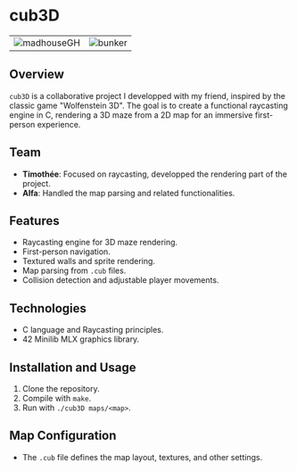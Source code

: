 # cub3D

<table>
  <tr>
    <td>
      <img src="https://github.com/t-mercier/42_cub3d/assets/94700601/39ca786a-6768-4ae7-96fb-ff0f108cd92b" alt="madhouseGH">
    </td>
    <td>
      <img src="https://github.com/t-mercier/42_cub3d/assets/94700601/4f5dc98b-c286-4949-a253-557ab59c6640" alt="bunker">
    </td>
  </tr>
</table>

## Overview
`cub3D` is a collaborative project I developped with my friend, inspired by the classic game "Wolfenstein 3D". The goal is to create a functional raycasting engine in C, rendering a 3D maze from a 2D map for an immersive first-person experience.

## Team
- **Timothée**: Focused on raycasting, developped the rendering part of the project.
- **Alfa**: Handled the map parsing and related functionalities.

## Features
- Raycasting engine for 3D maze rendering.
- First-person navigation.
- Textured walls and sprite rendering.
- Map parsing from `.cub` files.
- Collision detection and adjustable player movements.

## Technologies
- C language and Raycasting principles.
- 42 Minilib MLX graphics library.

## Installation and Usage
1. Clone the repository.
2. Compile with `make`.
3. Run with `./cub3D maps/<map>`.

## Map Configuration
- The `.cub` file defines the map layout, textures, and other settings.
